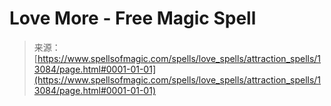 <!--yml
category: 未分类
date: 2024-06-12 18:51:17
-->

# Love More - Free Magic Spell

> 来源：[https://www.spellsofmagic.com/spells/love_spells/attraction_spells/13084/page.html#0001-01-01](https://www.spellsofmagic.com/spells/love_spells/attraction_spells/13084/page.html#0001-01-01)